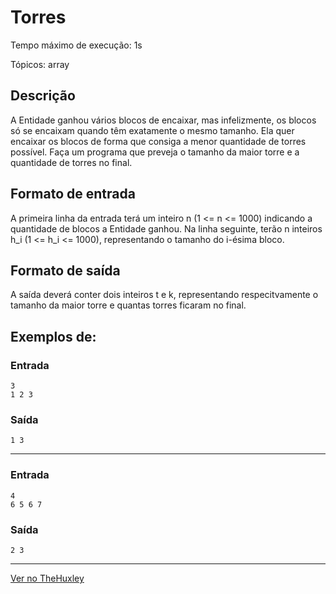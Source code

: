 # Torres

Tempo máximo de execução: 1s

Tópicos: array

## Descrição

A Entidade ganhou vários blocos de encaixar, mas infelizmente, os blocos só se encaixam quando têm exatamente o mesmo tamanho. Ela quer encaixar os blocos de forma que consiga a menor quantidade de torres possível. Faça um programa que preveja o tamanho da maior torre e a quantidade de torres no final.

## Formato de entrada

A primeira linha da entrada terá um inteiro n (1 <= n <= 1000) indicando a quantidade de blocos a Entidade ganhou. Na linha seguinte, terão n inteiros h_i  (1 <= h_i <= 1000), representando o tamanho do i-ésima bloco.

## Formato de saída

A saída deverá conter dois inteiros t e k, representando respecitvamente o tamanho da maior torre e quantas torres ficaram no final.

## Exemplos de:

### Entrada

    3
    1 2 3

### Saída

    1 3

__________________________

### Entrada


    4
    6 5 6 7

### Saída

    2 3
__________________________

[Ver no TheHuxley](https://thehuxley.com/problem/2517?quizId=7901)